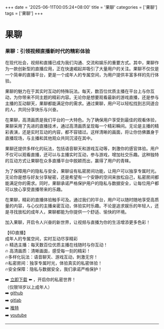 +++
date = '2025-06-11T00:05:24+08:00'
title = '果聊'
categories = ['果聊']
tags = ['果聊']
+++

# 果聊

### 果聊：引领视频直播新时代的精彩体验

在现代社会，视频和直播已成为我们沟通、交流和娱乐的重要方式。其中，果聊作为一款创新型的直播应用，正在快速崛起并吸引了大量用户的关注。果聊不仅仅是一个简单的直播平台，更是一个成年人的专属空间，为用户提供丰富多样的先行体验。

果聊的魅力在于其实时互动的特殊玩法。每天，数百位优质主播在平台上与你互动，为你带来不同主题的精彩内容。无论你是想要观看最新的游戏直播，还是参与主播的互动聊天，果聊都能满足你的需求。通过果聊，用户可以轻松找到志同道合的人，共同分享快乐与兴奋。

在果聊，高清画质是我们平台的一大特色。为了确保用户享受到最佳的观看体验，果聊采用了先进的直播技术，通过高清画质呈现每一个精彩瞬间。无论是主播的精彩表演，还是实时互动的内容，都不容错过。这样清晰的画面，将让你仿佛置身于直播现场，与主播和其他观众共同沉浸在其中。

果聊还提供多样化的玩法，包括语音聊天和游戏互动等，刺激你的感官体验。用户不仅可以观看直播，还可以与主播实时互动，参与游戏，增加社交乐趣。这种独特的互动方式让果聊在众多直播平台中脱颖而出，赢得了用户的青睐。

为了保障用户的隐私与安全，果聊设有私密房间功能，让用户可以独享专属时光。无论你是想与好友分享秘密，还是希望有一个安静的空间来放松自己，私密房间都能满足你的需求。同时，果聊承诺严格保护用户的隐私与数据安全，让每位用户都可以放心享受直播带来的乐趣。

在果聊，精彩的直播体验触手可及。通过我们的平台，用户可以随时随地享受高质量的内容，与心仪的主播亲密互动，体验实时乐趣。不论是追求娱乐的年轻人，还是寻找放松的成年人，果聊都能为你提供一个舒适、愉快的环境。

加入果聊，开启令人兴奋的新世界，让视频与直播为你的生活增添更多色彩！

【6D直播】  
成年人的专属空间，实时互动尽享精彩  
🔥 精选主播：每天数百位优质主播在线随时与你互动！  
🔥 高清画质：清晰画面，感受每一刻的精彩！  
🔥多样化玩法：语音聊天、游戏互动，刺激无穷！  
🔥私密房间：独享专属时光，体验真实的私密体验！  
🔥安全保障：隐私与数据安全，我们承诺严格保护！  

➡️ [立即下载](https://down123.s3.ap-east-1.amazonaws.com/down/down.html?channelCode=blog) ⬅️ ，开启你的私密世界！  
（仅限18岁以上成年人）  
➡️ [github](https://aldult-live.github.io/)  
➡️ [gitlab](https://seo-09598d.gitlab.io/)  
➡️ [推特](https://x.com/wegame33)  
➡️ [youtube](https://www.youtube.com/@6Dlive) 

---
